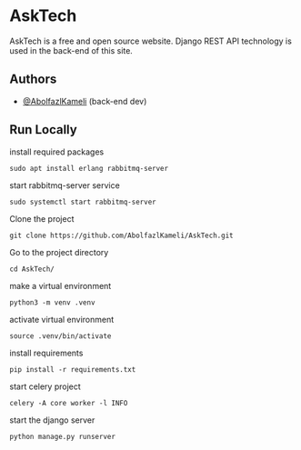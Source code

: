 # AskTech

AskTech is a free and open source website. Django REST API technology is used in
the back-end of this site.

## Authors

- [@AbolfazlKameli](https://github.com/AbolfazlKameli/) (back-end dev)

## Run Locally

install required packages

```shell
sudo apt install erlang rabbitmq-server
```

start rabbitmq-server service

```shell
sudo systemctl start rabbitmq-server
```

Clone the project

```shell
git clone https://github.com/AbolfazlKameli/AskTech.git
```

Go to the project directory

```shell
cd AskTech/
```

make a virtual environment

```shell
python3 -m venv .venv
```

activate virtual environment

```shell
source .venv/bin/activate 
```

install requirements

```shell
pip install -r requirements.txt
```

start celery project

```shell
celery -A core worker -l INFO  
```

start the django server

```shell
python manage.py runserver
```
